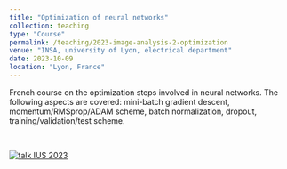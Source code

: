 ```yaml
---
title: "Optimization of neural networks"
collection: teaching
type: "Course"
permalink: /teaching/2023-image-analysis-2-optimization
venue: "INSA, university of Lyon, electrical department"
date: 2023-10-09
location: "Lyon, France"
---
```


French course on the optimization steps involved in neural networks. The following aspects are covered: mini-batch gradient descent, momentum/RMSprop/ADAM scheme, batch normalization, dropout, training/validation/test scheme.

<br>

[![talk IUS 2023](https://olivier-bernard-creatis.github.io//images//teaching_optimization_2023.png)](https://olivier-bernard-creatis.github.io//files//teaching_optimization_2023.pdf)




